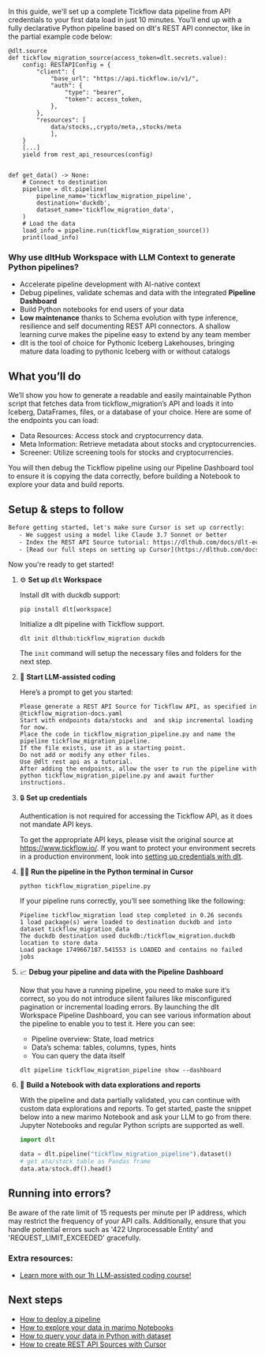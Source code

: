 In this guide, we'll set up a complete Tickflow data pipeline from API credentials to your first data load in just 10 minutes. You'll end up with a fully declarative Python pipeline based on dlt's REST API connector, like in the partial example code below:

```python-outcome
@dlt.source
def tickflow_migration_source(access_token=dlt.secrets.value):
    config: RESTAPIConfig = {
        "client": {
            "base_url": "https://api.tickflow.io/v1/",
            "auth": {
                "type": "bearer",
                "token": access_token,
            },
        },
        "resources": [
            data/stocks,,crypto/meta,,stocks/meta
            ],
    }
    [...]
    yield from rest_api_resources(config)


def get_data() -> None:
    # Connect to destination
    pipeline = dlt.pipeline(
        pipeline_name='tickflow_migration_pipeline',
        destination='duckdb',
        dataset_name='tickflow_migration_data', 
    )
    # Load the data
    load_info = pipeline.run(tickflow_migration_source())
    print(load_info) 
```

### Why use dltHub Workspace with LLM Context to generate Python pipelines?

- Accelerate pipeline development with AI-native context
- Debug pipelines, validate schemas and data with the integrated **Pipeline Dashboard**
- Build Python notebooks for end users of your data
- **Low maintenance** thanks to Schema evolution with type inference, resilience and self documenting REST API connectors. A shallow learning curve makes the pipeline easy to extend by any team member
- dlt is the tool of choice for Pythonic Iceberg Lakehouses, bringing mature data loading to pythonic Iceberg with or without catalogs

## What you’ll do

We’ll show you how to generate a readable and easily maintainable Python script that fetches data from tickflow_migration’s API and loads it into Iceberg, DataFrames, files, or a database of your choice. Here are some of the endpoints you can load:

- Data Resources: Access stock and cryptocurrency data.
- Meta Information: Retrieve metadata about stocks and cryptocurrencies.
- Screener: Utilize screening tools for stocks and cryptocurrencies.

You will then debug the Tickflow pipeline using our Pipeline Dashboard tool to ensure it is copying the data correctly, before building a Notebook to explore your data and build reports.

## Setup & steps to follow

```default
Before getting started, let's make sure Cursor is set up correctly:
   - We suggest using a model like Claude 3.7 Sonnet or better
   - Index the REST API Source tutorial: https://dlthub.com/docs/dlt-ecosystem/verified-sources/rest_api/ and add it to context as **@dlt rest api**
   - [Read our full steps on setting up Cursor](https://dlthub.com/docs/dlt-ecosystem/llm-tooling/cursor-restapi#23-configuring-cursor-with-documentation)
```

Now you're ready to get started!

1. ⚙️ **Set up `dlt` Workspace**
    
    Install dlt with duckdb support:
    ```shell
    pip install dlt[workspace]
    ```

    Initialize a dlt pipeline with Tickflow support.
    ```shell
    dlt init dlthub:tickflow_migration duckdb
    ```

    The `init` command will setup the necessary files and folders for the next step.
    
2. 🤠 **Start LLM-assisted coding**
    
    Here’s a prompt to get you started:
    
    ```prompt
    Please generate a REST API Source for Tickflow API, as specified in @tickflow_migration-docs.yaml 
    Start with endpoints data/stocks and  and skip incremental loading for now. 
    Place the code in tickflow_migration_pipeline.py and name the pipeline tickflow_migration_pipeline. 
    If the file exists, use it as a starting point. 
    Do not add or modify any other files. 
    Use @dlt rest api as a tutorial. 
    After adding the endpoints, allow the user to run the pipeline with python tickflow_migration_pipeline.py and await further instructions.
    ```

    
3. 🔒 **Set up credentials** 
    
    Authentication is not required for accessing the Tickflow API, as it does not mandate API keys.
    
    To get the appropriate API keys, please visit the original source at https://www.tickflow.io/.
    If you want to protect your environment secrets in a production environment, look into [setting up credentials with dlt](https://dlthub.com/docs/walkthroughs/add_credentials).
    
4. 🏃‍♀️ **Run the pipeline in the Python terminal in Cursor**
    
    ```shell
    python tickflow_migration_pipeline.py
    ```
    
    If your pipeline runs correctly, you’ll see something like the following:
    
    ```shell
    Pipeline tickflow_migration load step completed in 0.26 seconds
    1 load package(s) were loaded to destination duckdb and into dataset tickflow_migration_data
    The duckdb destination used duckdb:/tickflow_migration.duckdb location to store data
    Load package 1749667187.541553 is LOADED and contains no failed jobs
    ```
    
5. 📈 **Debug your pipeline and data with the Pipeline Dashboard**

    Now that you have a running pipeline, you need to make sure it’s correct, so you do not introduce silent failures like misconfigured pagination or incremental loading errors. By launching the dlt Workspace Pipeline Dashboard, you can see various information about the pipeline to enable you to test it. Here you can see:
    - Pipeline overview: State, load metrics
    - Data’s schema: tables, columns, types, hints
    - You can query the data itself
    
    ```shell
    dlt pipeline tickflow_migration_pipeline show --dashboard
    ```
    
6. 🐍 **Build a Notebook with data explorations and reports**

    With the pipeline and data partially validated, you can continue with custom data explorations and reports. To get started, paste the snippet below into a new marimo Notebook and ask your LLM to go from there. Jupyter Notebooks and regular Python scripts are supported as well.

    
    ```python
    import dlt

   data = dlt.pipeline("tickflow_migration_pipeline").dataset()
   # get ata/stock table as Pandas frame
   data.ata/stock.df().head()
    ```

## Running into errors?

Be aware of the rate limit of 15 requests per minute per IP address, which may restrict the frequency of your API calls. Additionally, ensure that you handle potential errors such as '422 Unprocessable Entity' and 'REQUEST_LIMIT_EXCEEDED' gracefully.

### Extra resources:

- [Learn more with our 1h LLM-assisted coding course!](https://www.youtube.com/watch?v=GGid70rnJuM)

## Next steps

- [How to deploy a pipeline](https://dlthub.com/docs/walkthroughs/deploy-a-pipeline)
- [How to explore your data in marimo Notebooks](https://dlthub.com/docs/general-usage/dataset-access/marimo)
- [How to query your data in Python with dataset](https://dlthub.com/docs/general-usage/dataset-access/dataset)
- [How to create REST API Sources with Cursor](https://dlthub.com/docs/dlt-ecosystem/llm-tooling/cursor-restapi)